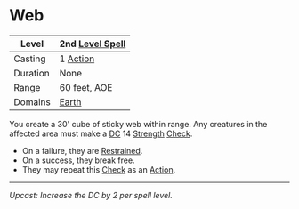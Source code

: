 # Web

| Level    | 2nd [Level Spell](../../../Spell%20Level.md)        |
| -------- | --------------------------------------------------- |
| Casting  | 1 [Action](../../../../Game%20Procedures/Action.md) |
| Duration | None                                                |
| Range    | 60 feet, AOE                                        |
| Domains  | [Earth](../../../Spell%20Domains/Earth.md)          |

You create a 30' cube of sticky web within range. Any creatures in the affected area must make a [DC](../../../../Game%20Procedures/DC.md) 14 [Strength](../../../../Player%20Characters/Chosen%20Statistics/Strength.md) [Check](../../../../Game%20Procedures/Check.md). 
- On a failure, they are [Restrained](../../../../Conditions/Restrained.md). 
- On a success, they break free. 
- They may repeat this [Check](../../../../Game%20Procedures/Check.md) as an [Action](../../../../Game%20Procedures/Action.md).

---
*Upcast: Increase the DC by 2 per spell level.*